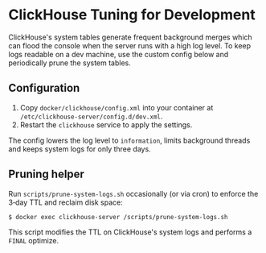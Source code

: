 # ClickHouse Tuning for Development

ClickHouse's system tables generate frequent background merges which can flood the console when the server runs with a high log level. To keep logs readable on a dev machine, use the custom config below and periodically prune the system tables.

## Configuration

1. Copy `docker/clickhouse/config.xml` into your container at `/etc/clickhouse-server/config.d/dev.xml`.
2. Restart the `clickhouse` service to apply the settings.

The config lowers the log level to `information`, limits background threads and keeps system logs for only three days.

## Pruning helper

Run `scripts/prune-system-logs.sh` occasionally (or via cron) to enforce the 3‑day TTL and reclaim disk space:

```bash
$ docker exec clickhouse-server /scripts/prune-system-logs.sh
```

This script modifies the TTL on ClickHouse's system logs and performs a `FINAL` optimize.

